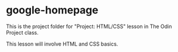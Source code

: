 # google-homepage
This is the project folder for "Project: HTML/CSS" lesson in The Odin Project class.

This lesson will involve HTML and CSS basics.